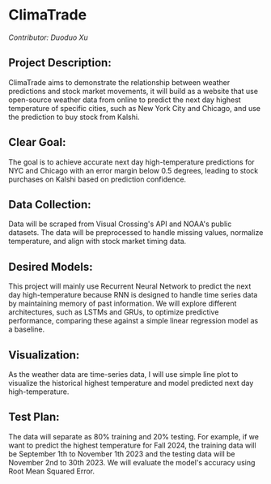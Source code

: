 # ClimaTrade

*Contributor: Duoduo Xu*

## Project Description:

ClimaTrade aims to demonstrate the relationship between weather predictions and stock market movements, it will build as a website that use open-source weather data from online to predict the next day highest temperature of specific cities, such as New York City and Chicago, and use the prediction to buy stock from Kalshi.

## Clear Goal:

The goal is to achieve accurate next day high-temperature predictions for NYC and Chicago with an error margin below 0.5 degrees, leading to stock purchases on Kalshi based on prediction confidence.

## Data Collection:

Data will be scraped from Visual Crossing's API and NOAA's public datasets. The data will be preprocessed to handle missing values, normalize temperature, and align with stock market timing data.

## Desired Models:

This project will mainly use Recurrent Neural Network to predict the next day high-temperature because RNN is designed to handle time series data by maintaining memory of past information. We will explore different architectures, such as LSTMs and GRUs, to optimize predictive performance, comparing these against a simple linear regression model as a baseline.

## Visualization:

As the weather data are time-series data, I will use simple line plot to visualize the historical highest temperature and model predicted next day high-temperature.

## Test Plan:

The data will separate as 80% training and 20% testing. For example, if we want to predict the highest temperature for Fall 2024, the training data will be September 1th to November 1th 2023 and the testing data will be November 2nd to 30th 2023\. We will evaluate the model's accuracy using Root Mean Squared Error.   
